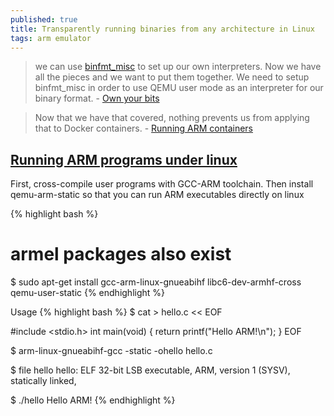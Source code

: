 ```yaml
---
published: true
title: Transparently running binaries from any architecture in Linux
tags: arm emulator
---
```

> we can use [binfmt_misc](https://ownyourbits.com/2018/05/23/the-real-power-of-linux-executables/) to set up our own interpreters. Now we have all the pieces and we want to put them together. We need to setup binfmt_misc in order to use QEMU user mode as an interpreter for our binary format. - [Own your bits](https://ownyourbits.com/)

> Now that we have that covered, nothing prevents us from applying that to Docker containers. - [Running ARM containers](https://ownyourbits.com/2018/06/27/running-and-building-arm-docker-containers-in-x86/)

## [Running ARM programs under linux](https://gist.github.com/luk6xff/9f8d2520530a823944355e59343eadc1#running-arm-programs-under-linux-without-starting-qemu-vm)
First, cross-compile user programs with GCC-ARM toolchain. Then install qemu-arm-static so that you can run ARM executables directly on linux

{% highlight bash %}
# armel packages also exist
$ sudo apt-get install gcc-arm-linux-gnueabihf libc6-dev-armhf-cross qemu-user-static
{% endhighlight %} 

Usage
{% highlight bash %}
$ cat > hello.c << EOF

#include <stdio.h>
int main(void) { return printf("Hello ARM!\n"); }
EOF

$ arm-linux-gnueabihf-gcc -static  -ohello hello.c

$ file hello
hello: ELF 32-bit LSB executable, ARM, version 1 (SYSV), statically linked,

$ ./hello
Hello ARM!
{% endhighlight %}
